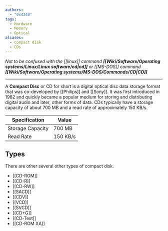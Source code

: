 ```yaml
---
authors: 
  - "0x4248"
tags:
  - Hardware
  - Memory
  - Optical
aliases:
  - compact disk
  - CDs
---
```

*Not to be confused with the [[linux]] command **[[Wiki/Software/Operating systems/Linux/Linux software/cd|cd]]** or [[MS-DOS]] command **[[Wiki/Software/Operating systems/MS-DOS/Commands/CD|CD]]***
___
A **Compact Disc** or CD for short is a digital optical disc data storage format that was co-developed by [[Philips]] and [[Sony]]. It was first introduced in 1982 and quickly became a popular medium for storing and distributing digital audio and later, other forms of data. CDs typically have a storage capacity of about 700 MB and a read rate of approximately 150 KB/s.

| Specification         | Value     |
|-----------------------|-----------|
| Storage Capacity       | 700 MB    |
| Read Rate              | 150 KB/s  |

## Types
There are other several other types of compact disk.
- [[CD-ROM]]
- [[CD-R]]
- [[CD-RW]]
- [[SACD]]
- [[CDV]]
- [[VCD]]
- [[SVCD]]
- [[CD+G]]
- [[CD-Text]]
- [[CD-ROM XA]]